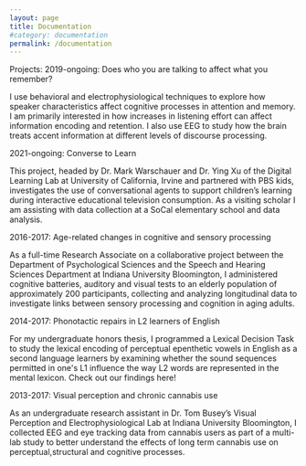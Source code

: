 ```yaml
---
layout: page
title: Documentation
#category: documentation
permalink: /documentation
---
```


Projects: 
2019-ongoing: Does who you are talking to affect what you remember?

I use behavioral and electrophysiological techniques to explore how speaker characteristics affect cognitive processes in attention and memory. I am primarily interested in how increases in listening effort can affect information encoding and retention. I also use EEG to study how the brain treats accent information  at different levels of discourse processing. 

2021-ongoing: Converse to Learn

This project, headed by Dr. Mark Warschauer and Dr. Ying Xu of the Digital Learning Lab at University of California, Irvine and partnered with PBS kids, investigates the use of conversational agents to support children’s learning during interactive educational television consumption. As a visiting scholar I am assisting with data collection at a SoCal elementary school and data analysis.

2016-2017: Age-related changes in cognitive and sensory processing

As a full-time Research Associate on a collaborative project between the Department of Psychological Sciences and the Speech and Hearing Sciences Department at Indiana University Bloomington, I administered cognitive batteries, auditory and visual tests to an elderly population of approximately 200 participants, collecting and analyzing longitudinal data to investigate links between sensory processing and cognition in aging adults.

2014-2017: Phonotactic repairs in L2 learners of English

For my undergraduate honors thesis, I programmed a Lexical Decision Task to study the lexical encoding of perceptual epenthetic vowels in English as a second language learners by examining whether the sound sequences permitted in one's L1 influence the way L2 words are represented in the mental lexicon. Check out our findings here!

2013-2017: Visual perception and chronic cannabis use

As an undergraduate research assistant in Dr. Tom Busey’s Visual Perception and Electrophysiological Lab at Indiana University Bloomington, I collected EEG and eye tracking data from cannabis users as part of a multi-lab study to better understand the effects of long term cannabis use on perceptual,structural and cognitive processes. 
